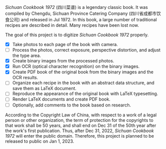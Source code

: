 *Sichuan Cookbook 1972* (四川菜谱) is a legendary classic book. It was
compiled by Chengdu, Sichuan Province Catering Company (四川省成都市饮食公司)
and released in Jul 1972. In this book, a large number of traditional recipes
are described in detail. Many recipes have been lost now.

The goal of this project is to digitize *Sichuan Cookbook 1972* properly.

* [x] Take photos to each page of the book with camera.
* [ ] Process the photos, correct exposure, perspective distortion, and adjust
      the type area.
* [x] Create binary images from the processed photos.
* [x] Run OCR (optical character recognition) on the binary images.
* [x] Create PDF book of the original book from the binary images and the OCR
      results.
* [ ] Organize each recipe in the book with an abstract data structure, and
	  save them as LaTeX document.
* [ ] Reproduce the appearance of the original book with LaTeX typesetting.
* [ ] Render LaTeX documents and create PDF book.
* [ ] Optionally, add comments to the book based on research.

According to the Copyright Law of China, with respect to a work of a legal
person or other organization, the term of protection for the copyrights to
that work shall be 50 years, and shall end on Dec 31 of the 50th year after
the work's first publication. Thus, after Dec 31, 2022, *Sichuan Cookbook
1972* will enter the public domain. Therefore, this project is planned to be
released to public on Jan 1, 2023.

[modeline1]: # ( vim: set filetype=markdown noautoindent: )
[modeline2]: # ( vim: set fileencoding=utf-8 spell spelllang=en: )
[modeline3]: # ( vim: set textwidth=78 tabstop=4 shiftwidth=4 softtabstop=4: )

